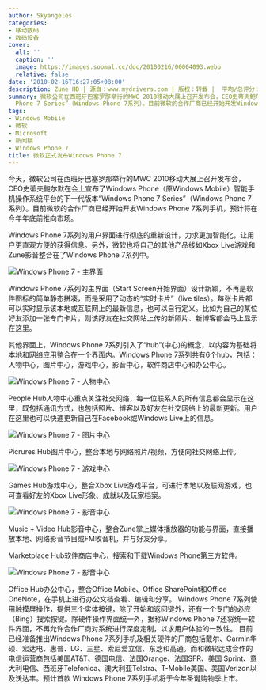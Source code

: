 ```yaml
---
author: Skyangeles
categories:
- 移动数码
- 数码设备
cover:
  alt: ''
  caption: ''
  image: https://images.soomal.cc/doc/20100216/00004093.webp
  relative: false
date: '2010-02-16T16:27:05+08:00'
description: Zune HD | 源自：www.mydrivers.com | 版权：转载 |  平均/总评分：02.00/2
summary: 微软公司在西班牙巴塞罗那举行的MWC 2010移动大展上召开发布会，CEO史蒂夫鲍尔默在会上宣布了Windows Phone（原Windows Mobile）智能手机操作系统平台的下一代版本“Windows
  Phone 7 Series”（Windows Phone 7系列）。目前微软的合作厂商已经开始开发Windows Phone 7系列手机
tags:
- Windows Mobile
- 微软
- Microsoft
- 新闻稿
- Windows Phone 7
title: 微软正式发布Windows Phone 7
---
```


今天，微软公司在西班牙巴塞罗那举行的MWC 2010移动大展上召开发布会，CEO史蒂夫鲍尔默在会上宣布了Windows Phone（原Windows Mobile）智能手机操作系统平台的下一代版本“Windows Phone 7 Series”（Windows Phone 7系列）。目前微软的合作厂商已经开始开发Windows Phone 7系列手机，预计将在今年年底前推向市场。



Windows Phone 7系列的用户界面进行彻底的重新设计，力求更加智能化，让用户更直观方便的获得信息。另外，微软也将自己的其他产品线如Xbox Live游戏和Zune影音整合在了Windows Phone 7系列中。



![Windows Phone 7 - 主界面](https://images.soomal.cc/doc/20100216/00004088.webp)



Windows Phone 7系列的主界面（Start Screen开始界面）设计新颖，不再是软件图标的简单静态拼凑，而是采用了动态的“实时卡片”（live tiles）。每张卡片都可以实时显示该本地或互联网上的最新信息，也可以自行定义。比如为自己的某位好友添加一张专门卡片，则该好友在社交网站上传的新照片、新博客都会马上显示在这里。



其他界面上，Windows Phone 7系列引入了“hub”(中心)的概念，以内容为基础将本地和网络应用整合在一个界面内。Windows Phone 7系列共有6个hub，包括：人物中心，图片中心，游戏中心，影音中心，软件商店中心和办公中心。



![Windows Phone 7 - 人物中心](https://images.soomal.cc/doc/20100216/00004089.webp)



People 
Hub人物中心重点关注社交网络，每一位联系人的所有信息都会显示在这里，既包括通讯方式，也包括照片、博客以及好友在社交网络上的最新更新。用户在这里也可以快速更新自己在Facebook或Windows Live上的信息。



![Windows Phone 7 - 图片中心](https://images.soomal.cc/doc/20100216/00004090.webp)



Picrures Hub图片中心，整合本地与网络照片/视频，方便向社交网络上传。



![Windows Phone 7 - 游戏中心](https://images.soomal.cc/doc/20100216/00004091.webp)



Games Hub游戏中心，整合Xbox Live游戏平台，可进行本地以及联网游戏，也可查看好友的Xbox Live形象、成就以及玩家档案。



![Windows Phone 7 - 影音中心](https://images.soomal.cc/doc/20100216/00004092.webp)



Music + Video Hub影音中心，整合Zune掌上媒体播放器的功能与界面，直接播放本地、网络影音节目或FM收音机，并与好友分享。



Marketplace Hub软件商店中心，搜索和下载Windows Phone第三方软件。



![Windows Phone 7 - 影音中心](https://images.soomal.cc/doc/20100216/00004093.webp)




Office Hub办公中心，整合Office Mobile、Office SharePoint和Office OneNote，在手机上进行办公文档查看、编辑和分享。
Windows Phone 7系列使用触摸屏操作，提供三个实体按键，除了开始和返回键外，还有一个专门的必应（Bing）搜索按键。除硬件操作界面统一外，据称Windows Phone 7还将统一软件界面，不再允许合作厂商对系统进行深度定制，以求用户体验的一致性。
目前已经准备推出Windows Phone 7系列手机及相关硬件的厂商包括戴尔、Garmin华硕、宏达电、惠普、LG、三星、索尼爱立信、东芝和高通。而和微软达成合作的电信运营商包括美国AT&T、德国电信、法国Orange、法国SFR、美国 Sprint、意大利电信、西班牙Telefonica、澳大利亚Telstra、T-Mobile美国、美国Verizon以及沃达丰。预计首款 Windows Phone 7系列手机将于今年圣诞购物季上市。